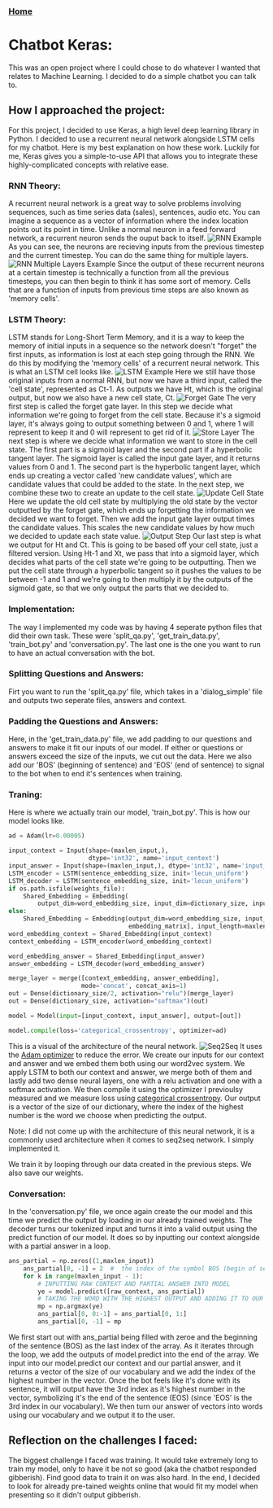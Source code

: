 ### [Home](index.html)

# Chatbot Keras:

This was an open project where I could chose to do whatever I wanted that relates to Machine Learning. I decided to do a simple chatbot you can talk to.

## How I approached the project:

For this project, I decided to use Keras, a high level deep learning library in Python. I decided to use a recurrent neural network alongside LSTM cells for my chatbot. Here is my best explanation on how these work. Luckily for me, Keras gives you a simple-to-use API that allows you to integrate these highly-complicated concepts with relative ease.

### RNN Theory:

A recurrent neural network is a great way to solve problems involving sequences, such as time series data (sales), sentences, audio etc. You can imagine a sequence as a vector of information where the index location points out its point in time. Unlike a normal neuron in a feed forward network, a recurrent neuron sends the ouput back to itself.
![RNN Example](rnn.png "RNN")
As you can see, the neurons are recieving inputs from the previous timestep and the current timestep. You can do the same thing for multiple layers.
![RNN Multiple Layers Example](rnn-multiple-layers.png "RNN")
Since the output of these recurrent neurons at a certain timestep is technically a function from all the previous timesteps, you can then begin to think it has some sort of memory. Cells that are a function of inputs from previous time steps are also known as 'memory cells'.

### LSTM Theory:

LSTM stands for Long-Short Term Memory, and it is a way to keep the memory of initial inputs in a sequence so the network doesn't "forget" the first inputs, as information is lost at each step going through the RNN. We do this by modifying the 'memory cells' of a recurrent neural network. This is what an LSTM cell looks like.
![LSTM Example](lstm.png "LSTM")
Here we still have those original inputs from a normal RNN, but now we have a third input, called the 'cell state', represented as Ct-1. As outputs we have Ht, which is the original output, but now we also have a new cell state, Ct.
![Forget Gate](forget-gate.png "Forget Gate")
The very first step is called the forget gate layer. In this step we decide what information we're going to forget from the cell state. Because it's a sigmoid layer, it's always going to output something between 0 and 1, where 1 will represent to keep it and 0 will represent to get rid of it.
![Store Layer](store-layer.png "Store Layer")
The next step is where we decide what information we want to store in the cell state. The first part is a sigmoid layer and the second part if a hyperbolic tangent layer. The sigmoid layer is called the input gate layer, and it returns values from 0 and 1. The second part is the hyperbolic tangent layer, which ends up creating a vector called 'new candidate values', which are candidate values that could be added to the state. In the next step, we combine these two to create an update to the cell state.
![Update Cell State](update-cell-state.png "Update Cell State")
Here we update the old cell state by multiplying the old state by the vector outputted by the forget gate, which ends up forgetting the information we decided we want to forget. Then we add the input gate layer output times the candidate values. This scales the new candidate values by how much we decided to update each state value.
![Output Step](output-lstm.png "Update Cell State")
Our last step is what we output for Ht and Ct. This is going to be based off your cell state, just a filtered version. Using Ht-1 and Xt, we pass that into a sigmoid layer, which decides what parts of the cell state we're going to be outputting. Then we put the cell state through a hyperbolic tangent so it pushes the values to be between -1 and 1 and we're going to then multiply it by the outputs of the sigmoid gate, so that we only output the parts that we decided to.

### Implementation:

The way I implemented my code was by having 4 seperate python files that did their own task. These were 'split_qa.py', 'get_train_data.py', 'train_bot.py' and 'conversation.py'. The last one is the one you want to run to have an actual conversation with the bot.

### Splitting Questions and Answers:

Firt you want to run the 'split_qa.py' file, which takes in a 'dialog_simple' file and outputs two seperate files, answers and context.

### Padding the Questions and Answers:

Here, in the 'get_train_data.py' file, we add padding to our questions and answers to make it fit our inputs of our model. If either or questions or answers exceed the size of the inputs, we cut out the data. Here we also add our 'BOS' (beginning of sentence) and 'EOS' (end of sentence) to signal to the bot when to end it's sentences when training.

### Traning:

Here is where we actually train our model, 'train_bot.py'. This is how our model looks like.

```python
ad = Adam(lr=0.00005)

input_context = Input(shape=(maxlen_input,),
                      dtype='int32', name='input_context')
input_answer = Input(shape=(maxlen_input,), dtype='int32', name='input_answer')
LSTM_encoder = LSTM(sentence_embedding_size, init='lecun_uniform')
LSTM_decoder = LSTM(sentence_embedding_size, init='lecun_uniform')
if os.path.isfile(weights_file):
    Shared_Embedding = Embedding(
        output_dim=word_embedding_size, input_dim=dictionary_size, input_length=maxlen_input)
else:
    Shared_Embedding = Embedding(output_dim=word_embedding_size, input_dim=dictionary_size, weights=[
                                 embedding_matrix], input_length=maxlen_input)
word_embedding_context = Shared_Embedding(input_context)
context_embedding = LSTM_encoder(word_embedding_context)

word_embedding_answer = Shared_Embedding(input_answer)
answer_embedding = LSTM_decoder(word_embedding_answer)

merge_layer = merge([context_embedding, answer_embedding],
                    mode='concat', concat_axis=1)
out = Dense(dictionary_size/2, activation="relu")(merge_layer)
out = Dense(dictionary_size, activation="softmax")(out)

model = Model(input=[input_context, input_answer], output=[out])

model.compile(loss='categorical_crossentropy', optimizer=ad)
```

This is a visual of the architecture of the neural network.
![Seq2Seq](seq2seq.png "seq2seq.png")
It uses the [Adam optimizer](https://machinelearningmastery.com/adam-optimization-algorithm-for-deep-learning/) to reduce the error. We create our inputs for our context and answer and we embed them both using our word2vec system. We apply LSTM to both our context and answer, we merge both of them and lastly add two dense neural layers, one with a relu activation and one with a softmax activation. We then compile it using the optimizer I previoulsy measured and we measure loss using [categorical crossentropy](https://gombru.github.io/2018/05/23/cross_entropy_loss/). Our output is a vector of the size of our dictionary, where the index of the highest number is the word we choose when predicting the output.

Note: I did not come up with the architecture of this neural network, it is a commonly used architecture when it comes to seq2seq network. I simply implemented it.

We train it by looping through our data created in the previous steps. We also save our weights.

### Conversation:

In the 'conversation.py' file, we once again create the our model and this time we predict the output by loading in our already trained weights. The decoder turns our tokenized input and turns it into a valid output using the predict function of our model. It does so by inputting our context alongside with a partial answer in a loop.

```python
ans_partial = np.zeros((1,maxlen_input))
    ans_partial[0, -1] = 2  #  the index of the symbol BOS (begin of sentence)
    for k in range(maxlen_input - 1):
        # INPUTTING RAW CONTEXT AND PARTIAL ANSWER INTO MODEL
        ye = model.predict([raw_context, ans_partial])
        # TAKING THE WORD WITH THE HIGHEST OUTPUT AND ADDING IT TO OUR PARTIAL ANSWER
        mp = np.argmax(ye)
        ans_partial[0, 0:-1] = ans_partial[0, 1:]
        ans_partial[0, -1] = mp
```

We first start out with ans_partial being filled with zeroe and the beginning of the sentence (BOS) as the last index of the array. As it iterates through the loop, we add the outputs of model.predict into the end of the array. We input into our model.predict our context and our partial answer, and it returns a vector of the size of our vocabulary and we add the index of the highest number in the vector. Once the bot feels like it's done with its sentence, it will output have the 3rd index as it's highest number in the vector, symbolizing it's the end of the sentence (EOS) (since 'EOS' is the 3rd index in our vocabulary). We then turn our answer of vectors into words using our vocabulary and we output it to the user.

## Reflection on the challenges I faced:

The biggest challenge I faced was training. It would take extremely long to train my model, only to have it be not so good (aka the chatbot responded gibberish). Find good data to train it on was also hard. In the end, I decided to look for already pre-tained weights online that would fit my model when presenting so it didn't output gibberish.
